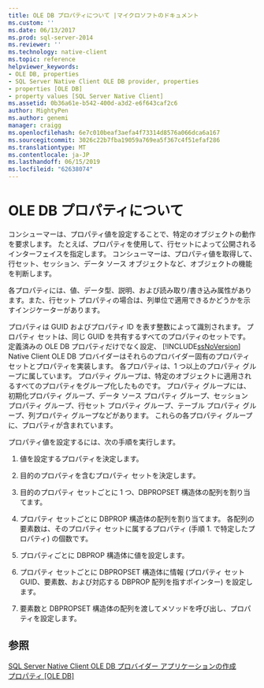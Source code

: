 ```yaml
---
title: OLE DB プロパティについて |マイクロソフトのドキュメント
ms.custom: ''
ms.date: 06/13/2017
ms.prod: sql-server-2014
ms.reviewer: ''
ms.technology: native-client
ms.topic: reference
helpviewer_keywords:
- OLE DB, properties
- SQL Server Native Client OLE DB provider, properties
- properties [OLE DB]
- property values [SQL Server Native Client]
ms.assetid: 0b36a61e-b542-400d-a3d2-e6f643caf2c6
author: MightyPen
ms.author: genemi
manager: craigg
ms.openlocfilehash: 6e7c010beaf3aefa4f73314d8576a066dca6a167
ms.sourcegitcommit: 3026c22b7fba19059a769ea5f367c4f51efaf286
ms.translationtype: MT
ms.contentlocale: ja-JP
ms.lasthandoff: 06/15/2019
ms.locfileid: "62638074"
---
```

# <a name="about-ole-db-properties"></a>OLE DB プロパティについて
  コンシューマーは、プロパティ値を設定することで、特定のオブジェクトの動作を要求します。 たとえば、プロパティを使用して、行セットによって公開されるインターフェイスを指定します。 コンシューマーは、プロパティ値を取得して、行セット、セッション、データ ソース オブジェクトなど、オブジェクトの機能を判断します。  
  
 各プロパティには、値、データ型、説明、および読み取り/書き込み属性があります。また、行セット プロパティの場合は、列単位で適用できるかどうかを示すインジケーターがあります。  
  
 プロパティは GUID およびプロパティ ID を表す整数によって識別されます。 プロパティ セットは、同じ GUID を共有するすべてのプロパティのセットです。 定義済みの OLE DB プロパティだけでなく設定、 [!INCLUDE[ssNoVersion](../../includes/ssnoversion-md.md)] Native Client OLE DB プロバイダーはそれらのプロバイダー固有のプロパティ セットとプロパティを実装します。 各プロパティは、1 つ以上のプロパティ グループに属しています。 プロパティ グループは、特定のオブジェクトに適用されるすべてのプロパティをグループ化したものです。 プロパティ グループには、初期化プロパティ グループ、データ ソース プロパティ グループ、セッション プロパティ グループ、行セット プロパティ グループ、テーブル プロパティ グループ、列プロパティ グループなどがあります。 これらの各プロパティ グループに、プロパティが含まれています。  
  
 プロパティ値を設定するには、次の手順を実行します。  
  
1.  値を設定するプロパティを決定します。  
  
2.  目的のプロパティを含むプロパティ セットを決定します。  
  
3.  目的のプロパティ セットごとに 1 つ、DBPROPSET 構造体の配列を割り当てます。  
  
4.  プロパティ セットごとに DBPROP 構造体の配列を割り当てます。 各配列の要素数は、そのプロパティ セットに属するプロパティ (手順 1. で特定したプロパティ) の個数です。  
  
5.  プロパティごとに DBPROP 構造体に値を設定します。  
  
6.  プロパティ セットごとに DBPROPSET 構造体に情報 (プロパティ セット GUID、要素数、および対応する DBPROP 配列を指すポインター) を設定します。  
  
7.  要素数と DBPROPSET 構造体の配列を渡してメソッドを呼び出し、プロパティを設定します。  
  
## <a name="see-also"></a>参照  
 [SQL Server Native Client OLE DB プロバイダー アプリケーションの作成](creating-a-sql-server-native-client-ole-db-provider-application.md)   
 [プロパティ [OLE DB]](https://go.microsoft.com/fwlink/?LinkId=112207)  
  
  
